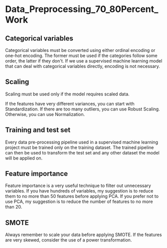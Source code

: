 # Data_Preprocessing_70_80Percent_Work





## Categorical variables

Categorical variables must be converted using either ordinal encoding or one-hot encoding. The former must be used if the categories follow some order, the latter if they don't. If we use a supervised machine learning model that can deal with categorical variables directly, encoding is not necessary.
## Scaling

Scaling must be used only if the model requires scaled data.

If the features have very different variances, you can start with Standardization. If there are too many outliers, you can use Robust Scaling. Otherwise, you can use Normalization.
## Training and test set

Every data pre-processing pipeline used in a supervised machine learning project must be trained only on the training dataset. The trained pipeline can then be used to transform the test set and any other dataset the model will be applied on.
## Feature importance

Feature importance is a very useful technique to filter out unnecessary variables. If you have hundreds of variables, my suggestion is to reduce them to no more than 50 features before applying PCA. If you prefer not to use PCA, my suggestion is to reduce the number of features to no more than 20.
## SMOTE

Always remember to scale your data before applying SMOTE. If the features are very skewed, consider the use of a power transformation.